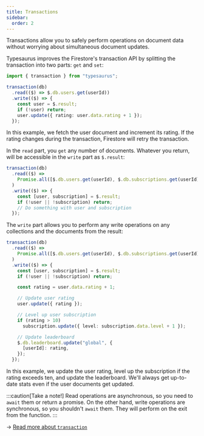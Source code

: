 ```yaml
---
title: Transactions
sidebar:
  order: 2
---
```


Transactions allow you to safely perform operations on document data without worrying about simultaneous document updates.

Typesaurus improves the Firestore's transaction API by splitting the transaction into two parts: `get` and `set`:

```ts
import { transaction } from "typesaurus";

transaction(db)
  .read(($) => $.db.users.get(userId))
  .write(($) => {
    const user = $.result;
    if (!user) return;
    user.update({ rating: user.data.rating + 1 });
  });
```

In this example, we fetch the user document and increment its rating. If the rating changes during the transaction, Firestore will retry the transaction.

In the `read` part, you `get` any number of documents. Whatever you return, will be accessible in the `write` part as `$.result`:

```ts
transaction(db)
  .read(($) =>
    Promise.all([$.db.users.get(userId), $.db.subscriptions.get(userId)]),
  )
  .write(($) => {
    const [user, subscription] = $.result;
    if (!user || !subscription) return;
    // Do something with user and subscription
  });
```

The `write` part allows you to perform any write operations on any collections and the documents from the result:

```ts
transaction(db)
  .read(($) =>
    Promise.all([$.db.users.get(userId), $.db.subscriptions.get(userId)]),
  )
  .write(($) => {
    const [user, subscription] = $.result;
    if (!user || !subscription) return;

    const rating = user.data.rating + 1;

    // Update user rating
    user.update({ rating });

    // Level up user subscription
    if (rating > 10)
      subscription.update({ level: subscription.data.level + 1 });

    // Update leaderboard
    $.db.leaderboard.update("global", {
      [userId]: rating,
    });
  });
```

In this example, we update the user rating, level up the subscription if the rating exceeds ten, and update the leaderboard. We'll always get up-to-date stats even if the user documents get updated.

:::caution[Take a note!]
Read operations are asynchronous, so you need to `await` them or return a promise. On the other hand, write operations are synchronous, so you shouldn't `await` them. They will perform on the exit from the function.
:::

→ [Read more about `transaction`](/api/extensions/transaction/)
